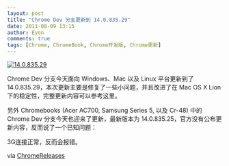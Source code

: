 ```yaml
---
layout: post
title: "Chrome Dev 分支更新到 14.0.835.29"
date: 2011-08-09 13:15
author: Eyon
comments: true
tags: [Chrome, ChromeBook, Chrome开发版, Chrome更新]
---
```

<a href="http://img.chromi.org/2011/08/14.0.835.29.png">![](http://img.chromi.org/2011/08/14.0.835.29.png "14.0.835.29")</a>

Chrome Dev 分支今天面向 Windows、Mac 以及 Linux 平台更新到了14.0.835.29，本次更新主要是修复了一些小问题，并且改进了在 Mac OS X Lion 下的稳定性，完整更新内容可以参考这里。

另外 Chromebooks (Acer AC700, Samsung Series 5, 以及 Cr-48) 中的 Chrome Dev 分支今天也迎来了更新，最新版本为 14.0.835.25，官方没有公布更新内容，反而说了一个已知问题：

3G连接正常，反而会报错。

via <a href="http://googlechromereleases.blogspot.com/2011/08/dev-channel-update_08.html" target="_blank">ChromeReleases</a>

